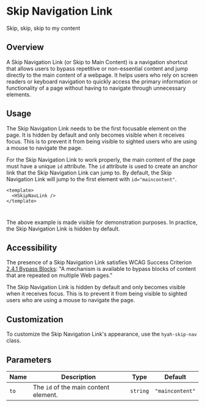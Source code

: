 <script setup>
  import { HSkipNavLink } from 'hyah-ui-vue'
</script>

# Skip Navigation Link

Skip, skip, skip to my content

## Overview

A Skip Navigation Link (or Skip to Main Content) is a navigation shortcut that allows users to bypass repetitive or non-essential content and jump directly to the main content of a webpage. It helps users who rely on screen readers or keyboard navigation to quickly access the primary information or functionality of a page without having to navigate through unnecessary elements.

## Usage

The Skip Navigation Link needs to be the first focusable element on the page. It is hidden by default and only becomes visible when it receives focus. This is to prevent it from being visible to sighted users who are using a mouse to navigate the page.

For the Skip Navigation Link to work properly, the main content of the page must have a unique `id` attribute. The `id` attribute is used to create an anchor link that the Skip Navigation Link can jump to. By default, the Skip Navigation Link will jump to the first element with `id="maincontent"`.

```vue
<template>
  <HSkipNavLink />
</template>
```

<div style="margin: 40px 0;">
  <HSkipNavLink style="position: initial; opacity: 1; border-radius: 4px" />
</div>

The above example is made visible for demonstration purposes. In practice, the Skip Navigation Link is hidden by default.

## Accessibility

The presence of a Skip Navigation Link satisfies WCAG Success Criterion [2.4.1 Bypass Blocks](https://www.w3.org/TR/UNDERSTANDING-WCAG20/navigation-mechanisms-skip.html): "A mechanism is available to bypass blocks of content that are repeated on multiple Web pages."

The Skip Navigation Link is hidden by default and only becomes visible when it receives focus. This is to prevent it from being visible to sighted users who are using a mouse to navigate the page.

## Customization

To customize the Skip Navigation Link's appearance, use the `hyah-skip-nav` class.

## Parameters

| Name | Description                           | Type     | Default         |
| ---- | ------------------------------------- | -------- | --------------- |
| `to` | The `id` of the main content element. | `string` | `"maincontent"` |

